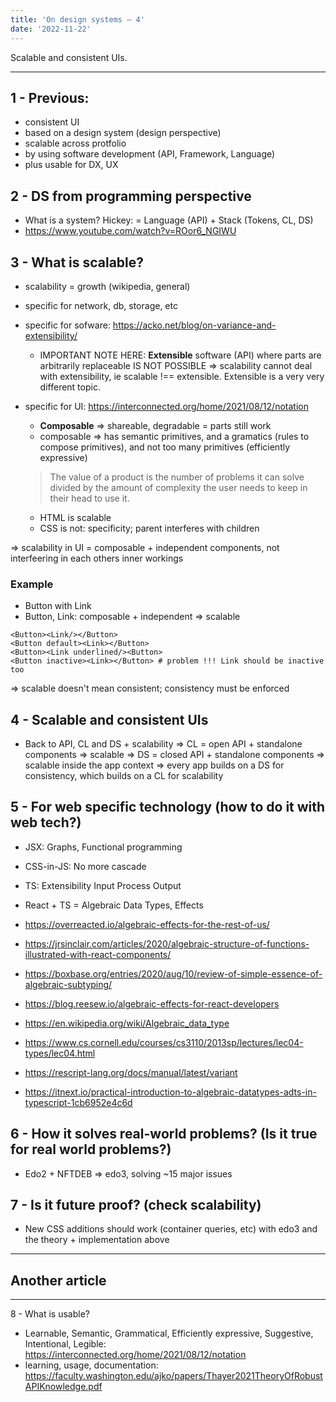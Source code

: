 ```yaml
---
title: 'On design systems — 4'
date: '2022-11-22'
---
```


Scalable and consistent UIs.

<!--more-->

---

## 1 - Previous:

- consistent UI
- based on a design system (design perspective)
- scalable across protfolio
- by using software development (API, Framework, Language)
- plus usable for DX, UX

## 2 - DS from programming perspective

- What is a system? Hickey: = Language (API) + Stack (Tokens, CL, DS)
- https://www.youtube.com/watch?v=ROor6_NGIWU

## 3 - What is scalable?

- scalability = growth (wikipedia, general)
- specific for network, db, storage, etc
- specific for sofware: https://acko.net/blog/on-variance-and-extensibility/

  - IMPORTANT NOTE HERE: **Extensible** software (API) where parts are arbitrarily replaceable IS NOT POSSIBLE => scalability cannot deal with extensibility, ie scalable !== extensible. Extensible is a very very different topic.

- specific for UI: https://interconnected.org/home/2021/08/12/notation

  - **Composable** => shareable, degradable = parts still work
  - composable => has semantic primitives, and a gramatics (rules to compose primitives), and not too many primitives (efficiently expressive)

  > The value of a product is the number of problems it can solve divided by the amount of complexity the user needs to keep in their head to use it.

  - HTML is scalable
  - CSS is not: specificity; parent interferes with children

=> scalability in UI = composable + independent components, not interfeering in each others inner workings

### Example

- Button with Link
- Button, Link: composable + independent => scalable

```JSX
<Button><Link/></Button>
<Button default><Link></Button>
<Button><Link underlined/><Button>
<Button inactive><Link></Button> # problem !!! Link should be inactive too
```

=> scalable doesn't mean consistent; consistency must be enforced

## 4 - Scalable and consistent UIs

- Back to API, CL and DS + scalability
  => CL = open API + standalone components => scalable
  => DS = closed API + standalone components => scalable inside the app context
  => every app builds on a DS for consistency, which builds on a CL for scalability

## 5 - For web specific technology (how to do it with web tech?)

- JSX: Graphs, Functional programming
- CSS-in-JS: No more cascade
- TS: Extensibility Input<T> Process<T> Output<T>
- React + TS = Algebraic Data Types, Effects

- https://overreacted.io/algebraic-effects-for-the-rest-of-us/
- https://jrsinclair.com/articles/2020/algebraic-structure-of-functions-illustrated-with-react-components/
- https://boxbase.org/entries/2020/aug/10/review-of-simple-essence-of-algebraic-subtyping/
- https://blog.reesew.io/algebraic-effects-for-react-developers
- https://en.wikipedia.org/wiki/Algebraic_data_type
- https://www.cs.cornell.edu/courses/cs3110/2013sp/lectures/lec04-types/lec04.html
- https://rescript-lang.org/docs/manual/latest/variant
- https://itnext.io/practical-introduction-to-algebraic-datatypes-adts-in-typescript-1cb6952e4c6d

## 6 - How it solves real-world problems? (Is it true for real world problems?)

- Edo2 + NFTDEB => edo3, solving ~15 major issues

## 7 - Is it future proof? (check scalability)

- New CSS additions should work (container queries, etc) with edo3 and the theory + implementation above

---

## Another article

---

8 - What is usable?

- Learnable, Semantic, Grammatical, Efficiently expressive, Suggestive, Intentional, Legible: https://interconnected.org/home/2021/08/12/notation
- learning, usage, documentation: https://faculty.washington.edu/ajko/papers/Thayer2021TheoryOfRobustAPIKnowledge.pdf
